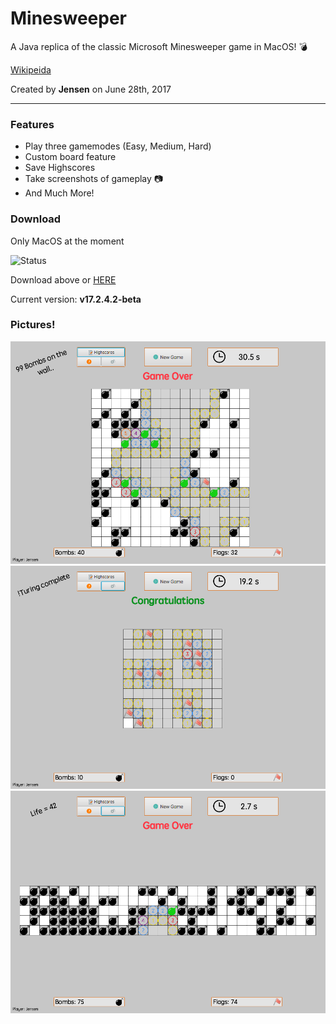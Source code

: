 # Minesweeper
A Java replica of the classic Microsoft Minesweeper game in MacOS! :bomb:

[Wikipeida](https://en.wikipedia.org/wiki/Microsoft_Minesweeper)

Created by <b>Jensen</b> on June 28th, 2017

--- 

### Features

- Play three gamemodes (Easy, Medium, Hard)
- Custom board feature
- Save Highscores
- Take screenshots of gameplay :camera:
- And Much More!

### Download


Only MacOS at the moment

![Status](https://travis-ci.org/CaptainJensen/Minesweeper.svg?branch=master)

Download above or [HERE](https://github.com/CaptainJensen/Minesweeper/releases)


Current version: <b> v17.2.4.2-beta

### Pictures!
 
![Preview gameplay](preview.png)
![Preview gameover](preview2.png)
![Preview gamehard](preview3.png)




